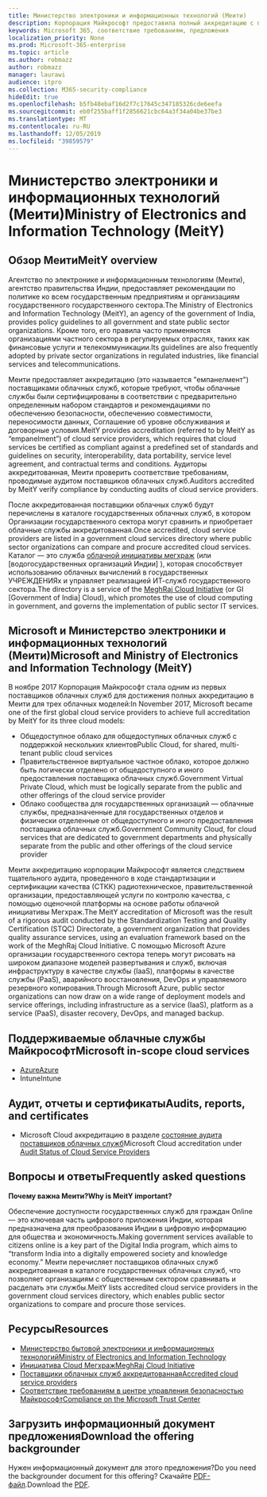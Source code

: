 ```yaml
---
title: Министерство электроники и информационных технологий (Меити)
description: Корпорация Майкрософт предоставила полный аккредитацию с помощью министерства электроники и информационных технологий в Индии.
keywords: Microsoft 365, соответствие требованиям, предложения
localization_priority: None
ms.prod: Microsoft-365-enterprise
ms.topic: article
ms.author: robmazz
author: robmazz
manager: laurawi
audience: itpro
ms.collection: M365-security-compliance
hideEdit: true
ms.openlocfilehash: b5fb48ebaf16d2f7c17645c347185326cde6eefa
ms.sourcegitcommit: eb0f255baff1f2856621cbc64a3f34a04be37be3
ms.translationtype: MT
ms.contentlocale: ru-RU
ms.lasthandoff: 12/05/2019
ms.locfileid: "39859579"
---
```

# <a name="ministry-of-electronics-and-information-technology-meity"></a><span data-ttu-id="df6e2-104">Министерство электроники и информационных технологий (Меити)</span><span class="sxs-lookup"><span data-stu-id="df6e2-104">Ministry of Electronics and Information Technology (MeitY)</span></span>

## <a name="meity-overview"></a><span data-ttu-id="df6e2-105">Обзор Меити</span><span class="sxs-lookup"><span data-stu-id="df6e2-105">MeitY overview</span></span>

<span data-ttu-id="df6e2-106">Агентство по электронике и информационным технологиям (Меити), агентство правительства Индии, предоставляет рекомендации по политике ко всем государственным предприятиям и организациям государственного государственного сектора.</span><span class="sxs-lookup"><span data-stu-id="df6e2-106">The Ministry of Electronics and Information Technology (MeitY), an agency of the government of India, provides policy guidelines to all government and state public sector organizations.</span></span> <span data-ttu-id="df6e2-107">Кроме того, его правила часто применяются организациями частного сектора в регулируемых отраслях, таких как финансовые услуги и телекоммуникации.</span><span class="sxs-lookup"><span data-stu-id="df6e2-107">Its guidelines are also frequently adopted by private sector organizations in regulated industries, like financial services and telecommunications.</span></span>

<span data-ttu-id="df6e2-108">Меити предоставляет аккредитацию (это называется "емпанелмент") поставщиками облачных служб, которые требуют, чтобы облачные службы были сертифицированы в соответствии с предварительно определенным набором стандартов и рекомендациями по обеспечению безопасности, обеспечению совместимости, переносимости данных, Соглашение об уровне обслуживания и договорные условия.</span><span class="sxs-lookup"><span data-stu-id="df6e2-108">MeitY provides accreditation (referred to by MeitY as “empanelment”) of cloud service providers, which requires that cloud services be certified as compliant against a predefined set of standards and guidelines on security, interoperability, data portability, service level agreement, and contractual terms and conditions.</span></span> <span data-ttu-id="df6e2-109">Аудиторы аккредитованная, Меити проверить соответствие требованиям, проводимые аудитом поставщиков облачных служб.</span><span class="sxs-lookup"><span data-stu-id="df6e2-109">Auditors accredited by MeitY verify compliance by conducting audits of cloud service providers.</span></span>

<span data-ttu-id="df6e2-110">После аккредитованная поставщики облачных служб будут перечислены в каталоге государственных облачных служб, в котором Организации государственного сектора могут сравнить и приобретает облачные службы аккредитованная.</span><span class="sxs-lookup"><span data-stu-id="df6e2-110">Once accredited, cloud service providers are listed in a government cloud services directory where public sector organizations can compare and procure accredited cloud services.</span></span> <span data-ttu-id="df6e2-111">Каталог — это служба [облачной инициативы мегхраж](https://meity.gov.in/content/gi-cloud-meghraj) (или \[водогосударственных организаций Индии\] ), которая способствует использованию облачных вычислений в государственных УЧРЕЖДЕНИЯх и управляет реализацией ИТ-служб государственного сектора.</span><span class="sxs-lookup"><span data-stu-id="df6e2-111">The directory is a service of the [MeghRaj Cloud Initiative](https://meity.gov.in/content/gi-cloud-meghraj) (or GI \[Government of India\] Cloud), which promotes the use of cloud computing in government, and governs the implementation of public sector IT services.</span></span>

## <a name="microsoft-and-ministry-of-electronics-and-information-technology-meity"></a><span data-ttu-id="df6e2-112">Microsoft и Министерство электроники и информационных технологий (Меити)</span><span class="sxs-lookup"><span data-stu-id="df6e2-112">Microsoft and Ministry of Electronics and Information Technology (MeitY)</span></span>

<span data-ttu-id="df6e2-113">В ноябре 2017 Корпорация Майкрософт стала одним из первых поставщиков облачных служб для достижения полных аккредитацию в Меити для трех облачных моделей:</span><span class="sxs-lookup"><span data-stu-id="df6e2-113">In November 2017, Microsoft became one of the first global cloud service providers to achieve full accreditation by MeitY for its three cloud models:</span></span>

- <span data-ttu-id="df6e2-114">Общедоступное облако для общедоступных облачных служб с поддержкой нескольких клиентов</span><span class="sxs-lookup"><span data-stu-id="df6e2-114">Public Cloud, for shared, multi-tenant public cloud services</span></span>
- <span data-ttu-id="df6e2-115">Правительственное виртуальное частное облако, которое должно быть логически отделено от общедоступного и иного предоставления поставщика облачных служб.</span><span class="sxs-lookup"><span data-stu-id="df6e2-115">Government Virtual Private Cloud, which must be logically separate from the public and other offerings of the cloud service provider</span></span>
- <span data-ttu-id="df6e2-116">Облако сообщества для государственных организаций — облачные службы, предназначенные для государственных отделов и физически отделенные от общедоступного и иного предоставления поставщика облачных служб.</span><span class="sxs-lookup"><span data-stu-id="df6e2-116">Government Community Cloud, for cloud services that are dedicated to government departments and physically separate from the public and other offerings of the cloud service provider</span></span>

<span data-ttu-id="df6e2-117">Меити аккредитацию корпорации Майкрософт является следствием тщательного аудита, проведенного в ходе стандартизации и сертификации качества (СТКК) радиотехническое, правительственной организации, предоставляющей услуги по контролю качества, с помощью оценочной платформы на основе работы облачной инициативы Мегхраж.</span><span class="sxs-lookup"><span data-stu-id="df6e2-117">The MeitY accreditation of Microsoft was the result of a rigorous audit conducted by the Standardization Testing and Quality Certification (STQC) Directorate, a government organization that provides quality assurance services, using an evaluation framework based on the work of the MeghRaj Cloud Initiative.</span></span> <span data-ttu-id="df6e2-118">С помощью Microsoft Azure организации государственного сектора теперь могут рисовать на широком диапазоне моделей развертывания и служб, включая инфраструктуру в качестве службы (IaaS), платформы в качестве службы (PaaS), аварийного восстановления, DevOps и управляемого резервного копирования.</span><span class="sxs-lookup"><span data-stu-id="df6e2-118">Through Microsoft Azure, public sector organizations can now draw on a wide range of deployment models and service offerings, including infrastructure as a service (IaaS), platform as a service (PaaS), disaster recovery, DevOps, and managed backup.</span></span>

## <a name="microsoft-in-scope-cloud-services"></a><span data-ttu-id="df6e2-119">Поддерживаемые облачные службы Майкрософт</span><span class="sxs-lookup"><span data-stu-id="df6e2-119">Microsoft in-scope cloud services</span></span>

- [<span data-ttu-id="df6e2-120">Azure</span><span class="sxs-lookup"><span data-stu-id="df6e2-120">Azure</span></span>](https://aka.ms/AzureCompliance)
- <span data-ttu-id="df6e2-121">Intune</span><span class="sxs-lookup"><span data-stu-id="df6e2-121">Intune</span></span>

## <a name="audits-reports-and-certificates"></a><span data-ttu-id="df6e2-122">Аудит, отчеты и сертификаты</span><span class="sxs-lookup"><span data-stu-id="df6e2-122">Audits, reports, and certificates</span></span>

- <span data-ttu-id="df6e2-123">Microsoft Cloud аккредитацию в разделе [состояние аудита поставщиков облачных служб](https://meity.gov.in/content/gi-cloud-meghraj)</span><span class="sxs-lookup"><span data-stu-id="df6e2-123">Microsoft Cloud accreditation under [Audit Status of Cloud Service Providers](https://meity.gov.in/content/gi-cloud-meghraj)</span></span>

## <a name="frequently-asked-questions"></a><span data-ttu-id="df6e2-124">Вопросы и ответы</span><span class="sxs-lookup"><span data-stu-id="df6e2-124">Frequently asked questions</span></span>

<span data-ttu-id="df6e2-125">**Почему важна Меити?**</span><span class="sxs-lookup"><span data-stu-id="df6e2-125">**Why is MeitY important?**</span></span>

<span data-ttu-id="df6e2-126">Обеспечение доступности государственных служб для граждан Online — это ключевая часть цифрового приложения Индии, которая предназначена для преобразования Индии в цифровую информацию для общества и экономичность.</span><span class="sxs-lookup"><span data-stu-id="df6e2-126">Making government services available to citizens online is a key part of the Digital India program, which aims to “transform India into a digitally empowered society and knowledge economy.”</span></span> <span data-ttu-id="df6e2-127">Меити перечисляет поставщиков облачных служб аккредитованная в каталоге государственных облачных служб, что позволяет организациям с общественным сектором сравнивать и расделать эти службы.</span><span class="sxs-lookup"><span data-stu-id="df6e2-127">MeitY lists accredited cloud service providers in the government cloud services directory, which enables public sector organizations to compare and procure those services.</span></span>

## <a name="resources"></a><span data-ttu-id="df6e2-128">Ресурсы</span><span class="sxs-lookup"><span data-stu-id="df6e2-128">Resources</span></span>

- [<span data-ttu-id="df6e2-129">Министерство бытовой электроники и информационных технологий</span><span class="sxs-lookup"><span data-stu-id="df6e2-129">Ministry of Electronics and Information Technology</span></span>](https://meity.gov.in/)
- [<span data-ttu-id="df6e2-130">Инициатива Cloud Мегхраж</span><span class="sxs-lookup"><span data-stu-id="df6e2-130">MeghRaj Cloud Initiative</span></span>](https://meity.gov.in/content/gi-cloud-meghraj)
- [<span data-ttu-id="df6e2-131">Поставщики облачных служб аккредитованная</span><span class="sxs-lookup"><span data-stu-id="df6e2-131">Accredited cloud service providers</span></span>](https://meity.gov.in/content/gi-cloud-meghraj)
- [<span data-ttu-id="df6e2-132">Соответствие требованиям в центре управления безопасностью Майкрософт</span><span class="sxs-lookup"><span data-stu-id="df6e2-132">Compliance on the Microsoft Trust Center</span></span>](https://www.microsoft.com/trust-center/compliance/compliance-overview)

## <a name="download-the-offering-backgrounder"></a><span data-ttu-id="df6e2-133">Загрузить информационный документ предложения</span><span class="sxs-lookup"><span data-stu-id="df6e2-133">Download the offering backgrounder</span></span>

<span data-ttu-id="df6e2-134">Нужен информационный документ для этого предложения?</span><span class="sxs-lookup"><span data-stu-id="df6e2-134">Do you need the backgrounder document for this offering?</span></span> <span data-ttu-id="df6e2-135">Скачайте [PDF-файл](https://download.microsoft.com/download/E/8/B/E8B5BC95-2B66-4759-8BBE-31D2F641B3FD/MeitY-Compliance.pdf).</span><span class="sxs-lookup"><span data-stu-id="df6e2-135">Download the [PDF](https://download.microsoft.com/download/E/8/B/E8B5BC95-2B66-4759-8BBE-31D2F641B3FD/MeitY-Compliance.pdf).</span></span>
